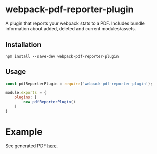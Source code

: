 # webpack-pdf-reporter-plugin

A plugin that reports your webpack stats to a PDF. Includes bundle information about added, deleted and current modules/assets.


## Installation

```console
npm install --save-dev webpack-pdf-reporter-plugin
```
## Usage

```js
const pdfReporterPlugin = require('webpack-pdf-reporter-plugin');

module.exports = {
    plugins: [
        new pdfReporterPlugin()
    ]
}
```

# Example

See generated PDF [here](./example.pdf).